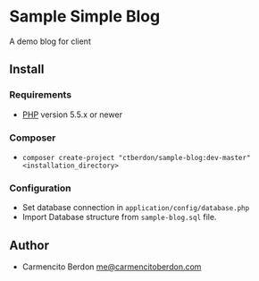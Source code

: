 # Sample Simple Blog

A demo blog for client

## Install

### Requirements

- [PHP][1] version 5.5.x or newer

### Composer

- `composer create-project "ctberdon/sample-blog:dev-master" <installation_directory>`

### Configuration

- Set database connection in `application/config/database.php`
- Import Database structure from `sample-blog.sql` file.

## Author

- Carmencito Berdon <me@carmencitoberdon.com>

[1]: http://php.net
